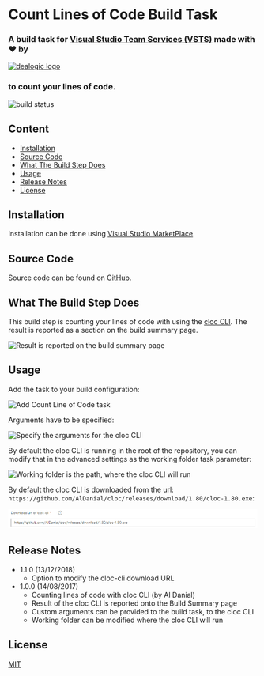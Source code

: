 # Count Lines of Code Build Task

### A build task for [Visual Studio Team Services (VSTS)](https://www.visualstudio.com/fr-fr/products/visual-studio-team-services-vs.aspx) made with ♥ by

[![dealogic logo](https://raw.githubusercontent.com/Dealogic/cloc-vsts-extension/master/dealogic-logo.png)](http://www.dealogic.com)

### to count your lines of code.

![build status](https://dealogic.visualstudio.com/DefaultCollection/_apis/public/build/definitions/4cd19643-db3a-4dcc-b481-76a7800dd64d/9867/badge)

## Content

* [Installation](#installation)
* [Source Code](#source-code)
* [What The Build Step Does](#what-the-build-step-does)
* [Usage](#usage)
* [Release Notes](#release-notes)
* [License](#license)

## <a id="installation"></a>Installation

Installation can be done using [Visual Studio MarketPlace](https://marketplace.visualstudio.com/items?itemName=Dealogic.cloc-vsts-extension).

## <a id="source-code"></a>Source Code

Source code can be found on [GitHub](https://github.com/Dealogic/cloc-vsts-extension).

## <a id="what-the-build-step-does"></a>What The Build Step Does

This build step is counting your lines of code with using the [cloc CLI](https://github.com/AlDanial/cloc). The result is reported as a section on the build summary page.

![Result is reported on the build summary page](https://raw.githubusercontent.com/Dealogic/cloc-vsts-extension/master/screenshots/BuildSummary.png)

## <a id="usage"></a>Usage

Add the task to your build configuration:

![Add Count Line of Code task](https://raw.githubusercontent.com/Dealogic/cloc-vsts-extension/master/screenshots/TaskList.png)

Arguments have to be specified:

![Specify the arguments for the cloc CLI](https://raw.githubusercontent.com/Dealogic/cloc-vsts-extension/master/screenshots/Arguments.png)

By default the cloc CLI is running in the root of the repository, you can modify that in the advanced settings as the working folder task parameter:

![Working folder is the path, where the cloc CLI will run](https://raw.githubusercontent.com/Dealogic/cloc-vsts-extension/master/screenshots/WorkingFolder.png)

By default the cloc CLI is downloaded from the url: `https://github.com/AlDanial/cloc/releases/download/1.80/cloc-1.80.exe`:

![The download URL of the cloc-cli tool](https://raw.githubusercontent.com/Dealogic/cloc-vsts-extension/master/screenshots/ClocCliDownloadURL.png)

## <a id="release-notes"></a>Release Notes

* 1.1.0 (13/12/2018)
    * Option to modify the cloc-cli download URL
* 1.0.0 (14/08/2017)
    * Counting lines of code with cloc CLI (by Al Danial)
    * Result of the cloc CLI is reported onto the Build Summary page
    * Custom arguments can be provided to the build task, to the cloc CLI
    * Working folder can be modified where the cloc CLI will run

## <a id="license"></a>License

[MIT](https://github.com/Dealogic/cloc-vsts-extension/blob/master/LICENSE)
